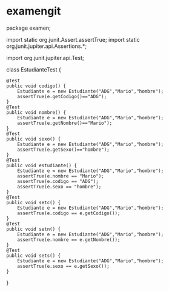 # examengit
package examen;

import static org.junit.Assert.assertTrue;
import static org.junit.jupiter.api.Assertions.*;

import org.junit.jupiter.api.Test;

class EstudianteTest {

	@Test
	public void codigo() {
		Estudiante e = new Estudiante("ADG","Mario","hombre");
		assertTrue(e.getCodigo()=="ADG");
	}
	@Test
	public void nombre() {
		Estudiante e = new Estudiante("ADG","Mario","hombre");
		assertTrue(e.getNombre()=="Mario");
	}
	@Test
	public void sexo() {
		Estudiante e = new Estudiante("ADG","Mario","hombre");
		assertTrue(e.getSexo()=="hombre");
	}
	@Test
	public void estudiante() {
		Estudiante e = new Estudiante("ADG","Mario","hombre");
		assertTrue(e.nombre == "Mario");
		assertTrue(e.codigo == "ADG");
		assertTrue(e.sexo == "hombre");
	}
	@Test
	public void setc() {
		Estudiante e = new Estudiante("ADG","Mario","hombre");
		assertTrue(e.codigo == e.getCodigo());
	}
	@Test
	public void setn() {
		Estudiante e = new Estudiante("ADG","Mario","hombre");
		assertTrue(e.nombre == e.getNombre());
	}
	@Test
	public void sets() {
		Estudiante e = new Estudiante("ADG","Mario","hombre");
		assertTrue(e.sexo == e.getSexo());
	}

}